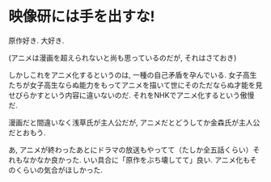 # 映像研には手を出すな!

原作好き.
大好き.

(アニメは漫画を超えられないと尚も思っているのだが, それはさておき)

しかしこれをアニメ化するというのは, 一種の自己矛盾を孕んでいる.
女子高生たちが女子高生ならぬ能力をもってアニメを描いて世にそのただならぬ才能を見せびらかすという内容に違いないのだ.
それをNHKでアニメ化するという傲慢だ.

<div class="youtube" src-id="wjTj7iH3iRI"></div>

漫画だと間違いなく浅草氏が主人公だが, アニメだとどうしてか金森氏が主人公だとおもう.

あ, アニメが終わったあとにドラマの放送もやってて（たしか全五話くらい）それもなかなか良かった.
いい具合に「原作をぶち壊してて」良い.
アニメ化もそのくらいの気合がほしかった.
